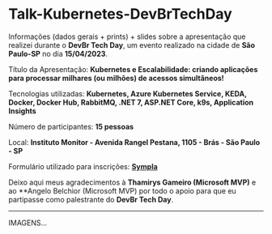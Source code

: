 # Talk-Kubernetes-DevBrTechDay
Informações (dados gerais + prints) + slides sobre a apresentação que realizei durante o **DevBr Tech Day**, um evento realizado na cidade de **São Paulo-SP** no dia **15/04/2023**.

Título da Apresentação: **Kubernetes e Escalabilidade: criando aplicações para processar milhares (ou milhões) de acessos simultâneos!**

Tecnologias utilizadas: **Kubernetes, Azure Kubernetes Service, KEDA, Docker, Docker Hub, RabbitMQ, .NET 7, ASP.NET Core, k9s, Application Insights**

Número de participantes: **15 pessoas**

Local: **Instituto Monitor - Avenida Rangel Pestana, 1105 - Brás - São Paulo - SP**

Formulário utilizado para inscrições: [**Sympla**](https://www.sympla.com.br/evento/devbr-tech-day/1926584)

Deixo aqui meus agradecimentos à **Thamirys Gameiro (Microsoft MVP)** e ao **Angelo Belchior (Microsoft MVP) por todo o apoio para que eu partipasse como palestrante do **DevBr Tech Day**.

---

IMAGENS...